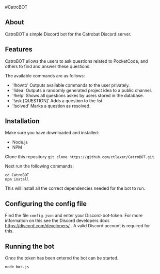 #CatroBOT

## About

CatroBOT a simple Discord bot for the Catrobat Discord server.

## Features

CatroBOT allows the users to ask questions related to PocketCode, and others to find and answer these questions.

The available commands are as follows:
- '!howto' Outputs available commands to the user privately.
- '!idea' Outputs a randomly generated project idea to a public channel.
- '!help' Shows all questions askes by users stored in the database.
- '!ask [QUESTION]' Adds a question to the list.
- '!solved' Marks a question as resolved.

## Installation

Make sure you have downloaded and installed:
 * Node.js
 * NPM

Clone this repository `git clone https://github.com/ctlexer/CatroBOT.git`.

Next run the following commands:
```
cd CatroBOT
npm install
```

This will install all the correct dependencies needed for the bot to run.

## Configuring the config file

Find the file `config.json` and enter your Discord-bot-token. For more information on this see the Discord developers docs https://discord.com/developers/ . A valid Discord account is required for this.

## Running the bot
Once the token has been entered the bot can be started.
```
node bot.js
```
